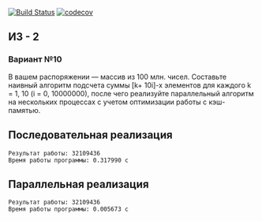 [![Build Status](https://app.travis-ci.com/IzabellaPavlova/CPP_homework_2.svg?branch=hw-2)](https://app.travis-ci.com/github/IzabellaPavlova/CPP_homework_2)
[![codecov](CODECOV_TOKEN='0821e850-a1b2-4f44-950e-1ef23a4d3348')](https://codecov.io/gh/IzabellaPavlova/CPP_homework_2/tree/db6ba8bf7e45cf6f9ef40ac9bd690f517c394891)

## ИЗ - 2

### Вариант №10

В вашем распоряжении — массив из 100 млн. чисел. Составьте наивный алгоритм подсчета суммы [k+ 10i]-х элементов для каждого k = 1, 10 (i = 0, 10000000), после чего реализуйте параллельный алгоритм на нескольких процессах с учетом оптимизации работы с кэш-памятью.

## Последовательная реализация ##

	Результат работы: 32109436
	Время работы программы: 0.317990 с

## Параллельная реализация ##

	Результат работы: 32109436
	Время работы программы: 0.005673 с

